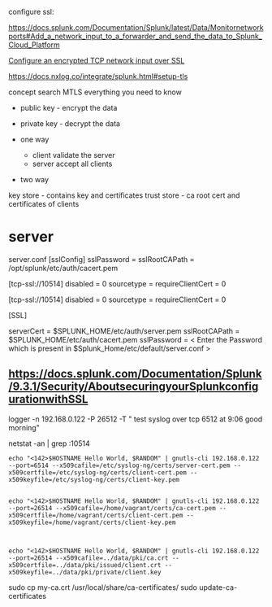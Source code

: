 configure ssl:

https://docs.splunk.com/Documentation/Splunk/latest/Data/Monitornetworkports#Add_a_network_input_to_a_forwarder_and_send_the_data_to_Splunk_Cloud_Platform

[Configure an encrypted TCP network input over SSL](https://docs.splunk.com/Documentation/Splunk/9.3.1/Security/HowtoprepareyoursignedcertificatesforSplunk)


https://docs.nxlog.co/integrate/splunk.html#setup-tls

concept 
search MTLS everything you need to know

* public key - encrypt the data
* private key - decrypt the data

* one way 
    * client validate the server
    * server accept all clients
* two way


key store - contains key and certificates
trust store - ca root cert and  certificates of clients


#  server

server.conf
[sslConfig]
sslPassword = <Automatically generated>
sslRootCAPath = /opt/splunk/etc/auth/cacert.pem




[tcp-ssl://10514]
disabled = 0
sourcetype = <optional>
requireClientCert = 0


[tcp-ssl://10514]
disabled = 0
sourcetype = <optional>
requireClientCert = 0


[SSL]

serverCert = $SPLUNK_HOME/etc/auth/server.pem
sslRootCAPath = $SPLUNK_HOME/etc/auth/cacert.pem
sslPassword = < Enter the Password which is present in $Splunk_Home/etc/default/server.conf >



## https://docs.splunk.com/Documentation/Splunk/9.3.1/Security/AboutsecuringyourSplunkconfigurationwithSSL



logger -n 192.168.0.122 -P 26512 -T " test syslog over tcp 6512  at 9:06 good morning"

 netstat -an | grep :10514

 ```shell
echo "<142>$HOSTNAME Hello World, $RANDOM" | gnutls-cli 192.168.0.122 --port=6514 --x509cafile=/etc/syslog-ng/certs/server-cert.pem --x509certfile=/etc/syslog-ng/certs/client-cert.pem --x509keyfile=/etc/syslog-ng/certs/client-key.pem


echo "<142>$HOSTNAME Hello World, $RANDOM" | gnutls-cli 192.168.0.122 --port=26514 --x509cafile=/home/vagrant/certs/ca-cert.pem --x509certfile=/home/vagrant/certs/client-cert.pem --x509keyfile=/home/vagrant/certs/client-key.pem



echo "<142>$HOSTNAME Hello World, $RANDOM" | gnutls-cli 192.168.0.122 --port=26514 --x509cafile=../data/pki/ca.crt --x509certfile=../data/pki/issued/client.crt --x509keyfile=../data/pki/private/client.key
 ```
sudo cp my-ca.crt /usr/local/share/ca-certificates/
sudo update-ca-certificates
